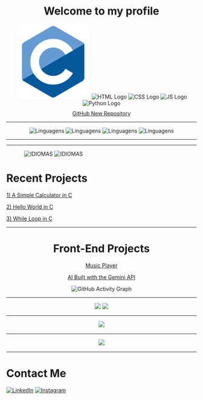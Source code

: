 <div align="center">
<h1>Welcome to my profile</h1>
</div>

<div align="center">
  <img src="https://raw.githubusercontent.com/devicons/devicon/ca28c779441053191ff11710fe24a9e6c23690d6/icons/c/c-original.svg" alt="C Logo" width="196" />
  <img src="https://pink-kudu-590523.hostingersite.com/github/icons8-html.svg" alt="HTML Logo"/>
  <img src="https://pink-kudu-590523.hostingersite.com/github/icons8-css.svg" alt="CSS Logo"/>
  <img src="https://pink-kudu-590523.hostingersite.com/github/icons8-js.svg" alt="JS Logo"/>
  <img src="https://pink-kudu-590523.hostingersite.com/github/icons8-python.svg" alt="Python Logo"/>
</div>
<div align="center" style="margin: 10px">
  <a href="https://github.com/Giovani-Simple-Dev/C-Knowledge" align="center">GitHub New Repository</a>
</div>


---

<div align="center">
  
  ![Linguagens](https://img.shields.io/github/languages/top/Giovani-Simple-Dev/painel_consultas)
  ![Linguagens](https://img.shields.io/github/languages/top/Giovani-Simple-Dev/C-Knowledge)
  ![Linguagens](https://img.shields.io/github/languages/top/Giovani-Simple-Dev/Twitter-Clone)
  ![Linguagens](https://img.shields.io/github/languages/top/Giovani-Simple-Dev/netflix)

</div>

---

---

<div align="center" style="width: 250px;">
  
  ![IDIOMAS](https://imagepng.org/wp-content/uploads/2017/08/bandeira-russia.png)
  ![IDIOMAS](https://upload.wikimedia.org/wikipedia/commons/thumb/a/a4/Flag_of_the_United_States.svg/1920px-Flag_of_the_United_States.svg.png)
</div>

# Recent Projects


[1) A Simple Calculator in C](https://github.com/Giovani-Simple-Dev/C-Knowledge/blob/main/simple_calculator.c)

[2) Hello World in C](https://github.com/Giovani-Simple-Dev/C-Knowledge/blob/main/hello.c)

[3) While Loop in C](https://github.com/Giovani-Simple-Dev/C-Knowledge/blob/main/while_loop.c)

----

<div align="center">
  <h1>Front-End Projects</h1>
</div>

<div align="center">
<a href="https://pink-kudu-590523.hostingersite.com/Music%20Player/">Music Player</a>


<a href="https://pink-kudu-590523.hostingersite.com/IA">AI Built with the Gemini API</a>
</div>


<div align="center">
<img src="https://github-readme-activity-graph.vercel.app/graph?username=Giovani-Simple-Dev&bg_color=000000&color=ffffff&line=ffffff&point=ffffff&area=true&area_color=00ff00" alt="GitHub Activity Graph" />
</div>

---

<div align="center">
  <img src="https://github-readme-stats.vercel.app/api?username=Giovani-Simple-Dev&show_icons=true&theme=radical"/>
  <img src="https://github-readme-stats.vercel.app/api/top-langs/?username=Giovani-Simple-Dev&layout=compact&theme=radical"/>  
</div>

---

<div align="center">
  <img src="https://visitor-badge.laobi.icu/badge?page_id=Giovani-Simple-Dev"/>
</div>

---

<div align="center">
  <img src="https://github-profile-trophy.vercel.app/?username=Giovani-Simple-Dev&theme=light"/>
</div>

---

# Contact Me

[![LinkedIn](https://img.shields.io/badge/LinkedIn-0077B5?style=for-the-badge&logo=linkedin&logoColor=white)](https://www.linkedin.com/in/giovani-henrique-braz-nunes-232007264/) 
[![Instagram](https://img.shields.io/badge/Instagram-E1306C?style=for-the-badge&logo=instagram&logoColor=white)](https://www.instagram.com/giovani.henriq)



